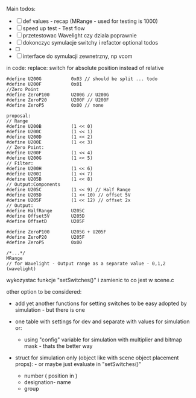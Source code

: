 Main todos:
- [ ] def values - recap (MRange - used for testing is 1000)
- [ ] speed up test - Test flow
- [ ] przetestowac Wavelight czy dziala poprawnie
- [ ] dokonczyc symulacje switchy i refactor
optional todos
- [ ] 
- [ ] interface do symulacji zewnetrzny, np vcom

in code:  replace:
switch for absolute position instead of relative 
```
#define U200G           0x03 // should be split ... todo
#define U200F           0x01
//Zero Point
#define ZeroP100        U200G // U200G
#define ZeroP20         U200F // U200F
#define ZeroP5          0x00 // none

proposal:
// Range 
#define U200B           (1 << 0)
#define U200C           (1 << 1)
#define U200D           (1 << 2)
#define U200E           (1 << 3)
// Zero Point:
#define U200F           (1 << 4)
#define U200G           (1 << 5)
// Filter:
#define U200H           (1 << 6)
#define U200I           (1 << 7)
#define U205B           (1 << 8)
// Output:Components
#define U205C           (1 << 9) // Half Range
#define U205D           (1 << 10) // offset 5V
#define U205F           (1 << 12) // offset 2x
// Output:
#define HalfRange       U205C
#define Offset5V        U205D
#define OffsetD         U205F

#define ZeroP100        U205G + U205F
#define ZeroP20         U205F
#define ZeroP5          0x00

/*...*/
MRange
// for Wavelight - Output range as a separate value - 0,1,2 (wavelight)

```
wykozystac funkcje "setSwitches()" i zamienic to co jest w scene.c

other option to be considered:
- add yet another functions for setting switches to be easy adopted by simulation - but there is one
- one table with settings for dev and separate with values for simulation or:
	- using "config" variable for simulation with multiplier and bitmap mask - thats the better way

- struct for simulation only (object like with scene object placement props): - or maybe just evaluate in "setSwitches()"
	- number ( position in )
	- designation- name 
	- group